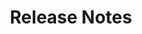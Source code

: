 ---
id: release-notes
url: comparison/net/release-notes
title: Release Notes
weight: 4
description: ""
keywords: 
productName: GroupDocs.Comparison for .NET
hideChildren: False
---